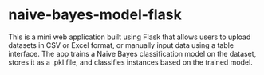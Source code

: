 # naive-bayes-model-flask
This is a mini web application built using Flask that allows users to upload datasets in CSV or Excel format, or manually input data using a table interface. The app trains a Naive Bayes classification model on the dataset, stores it as a .pkl file, and classifies instances based on the trained model.
